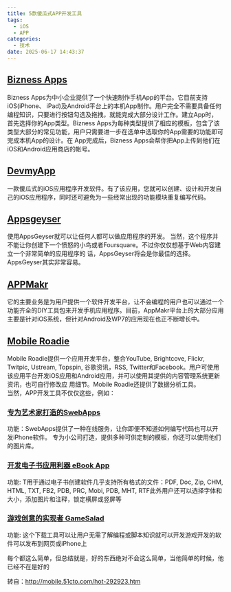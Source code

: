 ```yaml
---
title: 5款傻瓜式APP开发工具
tags:
  - iOS
  - APP
categories:
  - 技术
date: 2025-06-17 14:43:37
---
```


## [Bizness Apps](#1)

Bizness Apps为中小企业提供了一个快速制作手机App的平台。它目前支持iOS(iPhone、 iPad)及Android平台上的本机App制作。用户完全不需要具备任何编程知识，只要进行按钮勾选及拖拽，就能完成大部分设计工作。建立App时， 首先选择你的App类型。Bizness Apps为每种类型提供了相应的模板，包含了该类型大部分的常见功能，用户只需要进一步在选单中选取你的App需要的功能即可完成本机App的设计。在 App完成后，Bizness Apps会帮你把App上传到他们在iOS和Android应用商店的帐号。

## [DevmyApp](#2)

一款傻瓜式的iOS应用程序开发软件。有了该应用，您就可以创建、设计和开发自己的iOS应用程序，同时还可避免为一些经常出现的功能模块重复编写代码。

## [Appsgeyser](#3)

使用AppsGeyser就可以让任何人都可以做应用程序的开发。 当然，这个程序并不能让你创建下一个愤怒的小鸟或者Foursquare。不过你仅仅想基于Web内容建立一个非常简单的应用程序的 话，AppsGeyser将会是你最佳的选择。AppsGeyser其实非常容易。

## [APPMakr](#4)

它的主要业务是为用户提供一个软件开发平台，让不会编程的用户也可以通过一个功能齐全的DIY工具包来开发手机应用程序。目前，AppMakr平台上的大部分应用主要是针对iOS系统，但针对Android及WP7的应用现在也正不断增长中。

## [Mobile Roadie](#5)

Mobile Roadie提供一个应用开发平台，整合YouTube, Brightcove, Flickr, Twitpic, Ustream, Topspin, 谷歌资讯，RSS, Twitter和Facebook。用户可使用该应用平台开发iOS应用和Android应用，并可以使用其提供的内容管理系统更新资讯，也可自行修改应 用细节。Mobile Roadie还提供了数据分析工具。  
当然，APP开发工具不仅仅这些，例如：

### [专为艺术家打造的SwebApps](#5-1)

功能：SwebApps提供了一种在线服务，让你即便不知道如何编写代码也可以开发iPhone软件。 专为小公司打造，提供多种可供定制的模板，你还可以使用他们的图片库。

### [开发电子书应用利器 eBook App](#5-2)

功能: T用于通过电子书创建软件几乎支持所有格式的文件：PDF, Doc, Zip, CHM, HTML, TXT, FB2, PDB, PRC, Mobi, PDB, MHT, RTF此外用户还可以选择字体和大小，添加图片和注释，锁定横屏或竖屏等

### [游戏创意的实现者 GameSalad](#5-3)

功能: 这个下载工具可以让用户无需了解编程或脚本知识就可以开发游戏开发的软件可以发布到网页或iPhone上

每个都这么简单，但总结就是，好的东西绝对不会这么简单，当他简单的时候，他已经不在是好的

转自：http://mobile.51cto.com/hot-292923.htm
